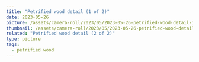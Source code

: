 ```yaml
---
title: "Petrified wood detail (1 of 2)"
date: 2023-05-26
picture: /assets/camera-roll/2023/05/2023-05-26-petrified-wood-detail-1/20230526_060957606_iOS.jpg
thumbnail: /assets/camera-roll/2023/05/2023-05-26-petrified-wood-detail-1/20230526_060957606_iOS-thumbnail.jpg
related: "Petrified wood detail (2 of 2)"
type: picture
tags:
  - petrified wood
---
```

